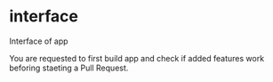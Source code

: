 # interface
Interface of app

You are requested to first build app and check if added features work beforing staeting a Pull Request.
